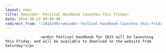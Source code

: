 ```yaml
---
layout: news
title: Reminder- Festival Handbook launches this Friday!
date: 2014-09-22 09:00:00
redirect_from: "/2014/09/reminder-festival-handbook-launches-this-friday/"
---
```

<section>

                    
                    <p>Our Festival Handbook for 2015 will be launching this Friday, and will be available to download on the website from Saturday!</p>

                
</section>
